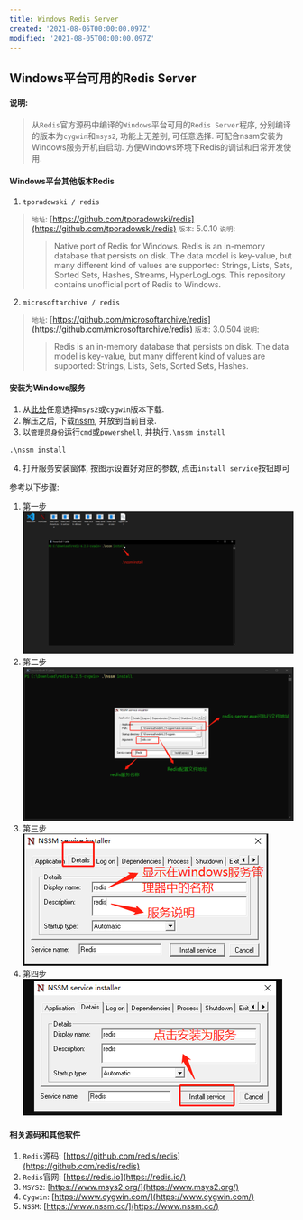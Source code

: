 ```yaml
---
title: Windows Redis Server
created: '2021-08-05T00:00:00.097Z'
modified: '2021-08-05T00:00:00.097Z'
---
```


## Windows平台可用的Redis Server
#### 说明:
> 从`Redis`官方源码中编译的`Windows`平台可用的`Redis Server`程序, 分别编译的版本为`cygwin`和`msys2`, 功能上无差别, 可任意选择. 可配合nssm安装为Windows服务开机自启动. 方便Windows环境下Redis的调试和日常开发使用.

#### Windows平台其他版本Redis
1. `tporadowski / redis`
  > `地址`: [https://github.com/tporadowski/redis](https://github.com/tporadowski/redis)
  > `版本`: 5.0.10
  > `说明`:
  >> Native port of Redis for Windows. Redis is an in-memory database that persists on disk. The data model is key-value, but many different kind of values are supported: Strings, Lists, Sets, Sorted Sets, Hashes, Streams, HyperLogLogs. This repository contains unofficial port of Redis to Windows.

2. `microsoftarchive / redis`
  > `地址`: [https://github.com/microsoftarchive/redis](https://github.com/microsoftarchive/redis)
  > `版本`: 3.0.504
  > `说明`:
  >> Redis is an in-memory database that persists on disk. The data model is key-value, but many different kind of values are supported: Strings, Lists, Sets, Sorted Sets, Hashes.

#### 安装为Windows服务
1. 从[此处](https://github.com/X-Lucifer/winredis/releases)任意选择`msys2`或`cygwin`版本下载.
2. 解压之后, 下载[nssm](https://www.nssm.cc/), 并放到当前目录.
3. 以`管理员身份`运行`cmd`或`powershell`, 并执行`.\nssm install`
```shell
.\nssm install
```
4. 打开服务安装窗体, 按图示设置好对应的参数, 点击`install service`按钮即可

参考以下步骤:
1. 第一步 ![第一步](./step/step_1.png)
2. 第二步 ![第二步](./step/step_2.png)
3. 第三步 ![第三步](./step/step_3.png)
4. 第四步 ![第四步](./step/step_4.png)

#### 相关源码和其他软件
1. `Redis`源码: [https://github.com/redis/redis](https://github.com/redis/redis)
2. `Redis`官网: [https://redis.io](https://redis.io/)
3. `MSYS2`: [https://www.msys2.org/](https://www.msys2.org/)
4. `Cygwin`: [https://www.cygwin.com/](https://www.cygwin.com/)
5. `NSSM`: [https://www.nssm.cc/](https://www.nssm.cc/)



